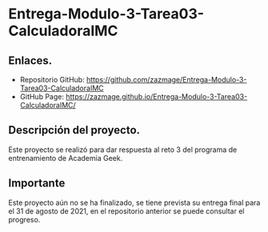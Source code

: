 # Entrega-Modulo-3-Tarea03-CalculadoraIMC
## Enlaces.
- Repositorio GitHub: https://github.com/zazmage/Entrega-Modulo-3-Tarea03-CalculadoraIMC
- GitHub Page: https://zazmage.github.io/Entrega-Modulo-3-Tarea03-CalculadoraIMC/
## Descripción del proyecto.
Este proyecto se realizó para dar respuesta al reto 3 del programa de entrenamiento de Academia Geek.
## Importante
Este proyecto aún no se ha finalizado, se tiene prevista su entrega final para el 31 de agosto de 2021, en el repositorio anterior se puede consultar el progreso.
